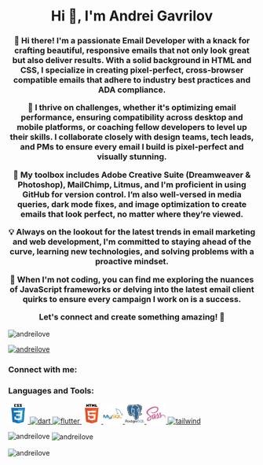 <h1 align="center">Hi 👋, I'm Andrei Gavrilov</h1>
<h3 align="center">👋 Hi there! I'm a passionate Email Developer with a knack for crafting beautiful, responsive emails that not only look great but also deliver results. With a solid background in HTML and CSS, I specialize in creating pixel-perfect, cross-browser compatible emails that adhere to industry best practices and ADA compliance.

🚀 I thrive on challenges, whether it's optimizing email performance, ensuring compatibility across desktop and mobile platforms, or coaching fellow developers to level up their skills. I collaborate closely with design teams, tech leads, and PMs to ensure every email I build is pixel-perfect and visually stunning.

🎨 My toolbox includes Adobe Creative Suite (Dreamweaver & Photoshop), MailChimp, Litmus, and I'm proficient in using GitHub for version control. I’m also well-versed in media queries, dark mode fixes, and image optimization to create emails that look perfect, no matter where they’re viewed.

💡 Always on the lookout for the latest trends in email marketing and web development, I'm committed to staying ahead of the curve, learning new technologies, and solving problems with a proactive mindset.

💼 When I'm not coding, you can find me exploring the nuances of JavaScript frameworks or delving into the latest email client quirks to ensure every campaign I work on is a success.

Let's connect and create something amazing! 🌟</h3>

<p align="left"> <img src="https://komarev.com/ghpvc/?username=andreilove&label=Profile%20views&color=0e75b6&style=flat" alt="andreilove" /> </p>

<p align="left"> <a href="https://github.com/ryo-ma/github-profile-trophy"><img src="https://github-profile-trophy.vercel.app/?username=andreilove" alt="andreilove" /></a> </p>

<h3 align="left">Connect with me:</h3>
<p align="left">
</p>

<h3 align="left">Languages and Tools:</h3>
<p align="left"> <a href="https://www.w3schools.com/css/" target="_blank" rel="noreferrer"> <img src="https://raw.githubusercontent.com/devicons/devicon/master/icons/css3/css3-original-wordmark.svg" alt="css3" width="40" height="40"/> </a> <a href="https://dart.dev" target="_blank" rel="noreferrer"> <img src="https://www.vectorlogo.zone/logos/dartlang/dartlang-icon.svg" alt="dart" width="40" height="40"/> </a> <a href="https://flutter.dev" target="_blank" rel="noreferrer"> <img src="https://www.vectorlogo.zone/logos/flutterio/flutterio-icon.svg" alt="flutter" width="40" height="40"/> </a> <a href="https://www.w3.org/html/" target="_blank" rel="noreferrer"> <img src="https://raw.githubusercontent.com/devicons/devicon/master/icons/html5/html5-original-wordmark.svg" alt="html5" width="40" height="40"/> </a> <a href="https://www.mysql.com/" target="_blank" rel="noreferrer"> <img src="https://raw.githubusercontent.com/devicons/devicon/master/icons/mysql/mysql-original-wordmark.svg" alt="mysql" width="40" height="40"/> </a> <a href="https://www.postgresql.org" target="_blank" rel="noreferrer"> <img src="https://raw.githubusercontent.com/devicons/devicon/master/icons/postgresql/postgresql-original-wordmark.svg" alt="postgresql" width="40" height="40"/> </a> <a href="https://sass-lang.com" target="_blank" rel="noreferrer"> <img src="https://raw.githubusercontent.com/devicons/devicon/master/icons/sass/sass-original.svg" alt="sass" width="40" height="40"/> </a> <a href="https://tailwindcss.com/" target="_blank" rel="noreferrer"> <img src="https://www.vectorlogo.zone/logos/tailwindcss/tailwindcss-icon.svg" alt="tailwind" width="40" height="40"/> </a> </p>

<p><img align="left" src="https://github-readme-stats.vercel.app/api/top-langs?username=andreilove&show_icons=true&locale=en&layout=compact" alt="andreilove" /></p>

<p>&nbsp;<img align="center" src="https://github-readme-stats.vercel.app/api?username=andreilove&show_icons=true&locale=en" alt="andreilove" /></p>

<p><img align="center" src="https://github-readme-streak-stats.herokuapp.com/?user=andreilove&" alt="andreilove" /></p>



